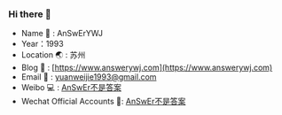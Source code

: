 ### Hi there 👋

- Name :boy: : AnSwErYWJ 
- Year：1993
- Location :earth_asia: : 苏州
- Blog :pencil: : [https://www.answerywj.com](https://www.answerywj.com) 
- Email :email: : [yuanweijie1993@gmail.com](https://mail.google.com)
- Weibo :computer: : [AnSwEr不是答案](https://weibo.com/1783591593)
- Wechat Official Accounts :penguin:: [AnSwEr不是答案](https://github.com/AnSwErYWJ/DogFood/blob/master/Template/wechat_public_qdode.png)
